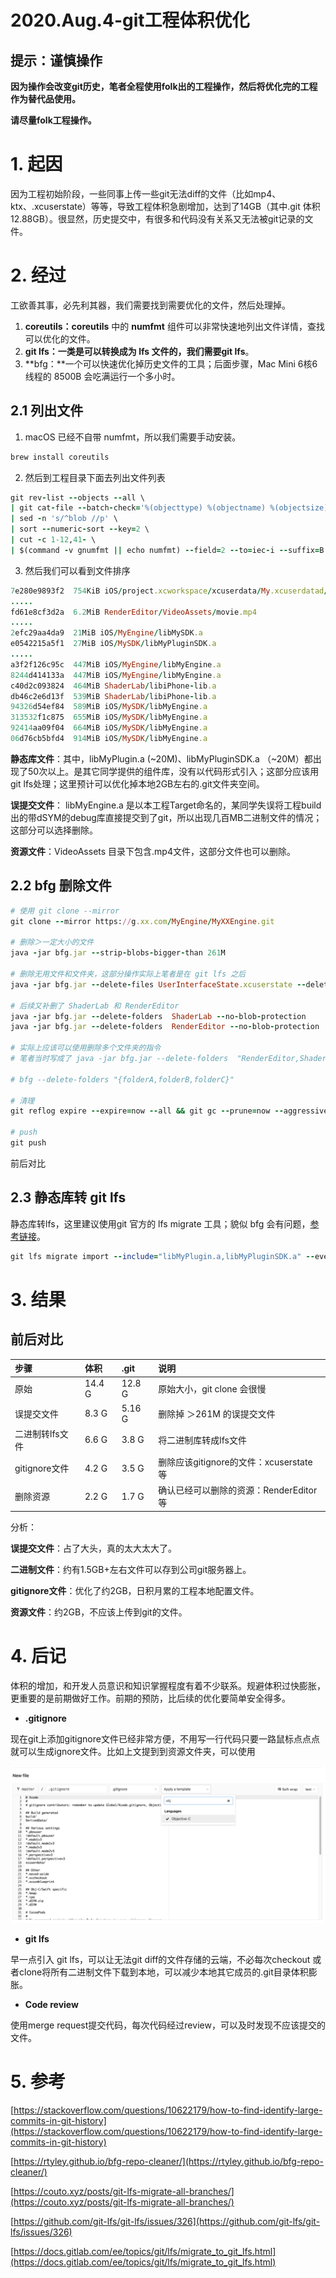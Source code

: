 # 2020.Aug.4-git工程体积优化

## **提示：谨慎操作**

**因为操作会改变git历史，笔者全程使用folk出的工程操作，然后将优化完的工程作为替代品使用。**

**请尽量folk工程操作。**

# 1. 起因

因为工程初始阶段，一些同事上传一些git无法diff的文件（比如mp4、ktx、.xcuserstate）等等，导致工程体积急剧增加，达到了14GB（其中.git 体积12.88GB）。很显然，历史提交中，有很多和代码没有关系又无法被git记录的文件。

# 2. 经过

工欲善其事，必先利其器，我们需要找到需要优化的文件，然后处理掉。

1. **coreutils：coreutils** 中的 **numfmt** 组件可以非常快速地列出文件详情，查找可以优化的文件。
2. **git lfs：**一类是可以转换成为 lfs 文件的，我们需要**git lfs**。
3. **bfg：**一个可以快速优化掉历史文件的工具；后面步骤，Mac Mini 6核6线程的 8500B 会吃满运行一个多小时。

## 2.1 列出文件

1. macOS 已经不自带 numfmt，所以我们需要手动安装。

```ruby
brew install coreutils
```

2.  然后到工程目录下面去列出文件列表

```ruby
git rev-list --objects --all \
| git cat-file --batch-check='%(objecttype) %(objectname) %(objectsize) %(rest)' \
| sed -n 's/^blob //p' \
| sort --numeric-sort --key=2 \
| cut -c 1-12,41- \
| $(command -v gnumfmt || echo numfmt) --field=2 --to=iec-i --suffix=B --padding=7 --round=nearest
```

3. 然后我们可以看到文件排序

```ruby
7e280e9893f2  754KiB iOS/project.xcworkspace/xcuserdata/My.xcuserdatad/UserInterfaceState.xcuserstate
.....
fd61e8cf3d2a  6.2MiB RenderEditor/VideoAssets/movie.mp4
.....
2efc29aa4da9  21MiB iOS/MyEngine/libMySDK.a
e0542215a5f1  27MiB iOS/MySDK/libMyPluginSDK.a 
.....
a3f2f126c95c  447MiB iOS/MyEngine/libMyEngine.a
8244d414133a  447MiB iOS/MyEngine/libMyEngine.a
c40d2c093824  464MiB ShaderLab/libiPhone-lib.a
db46c2e6d13f  539MiB ShaderLab/libiPhone-lib.a
94326d54ef84  589MiB iOS/MySDK/libMyEngine.a
313532f1c875  655MiB iOS/MySDK/libMyEngine.a
92414aa09f04  664MiB iOS/MySDK/libMyEngine.a
06d76cb5bfd4  914MiB iOS/MySDK/libMyEngine.a
```

**静态库文件**：其中，libMyPlugin.a  (~20M)、libMyPluginSDK.a （~20M）都出现了50次以上。是其它同学提供的组件库，没有以代码形式引入；这部分应该用git lfs处理；这里预计可以优化掉本地2GB左右的.git文件夹空间。

**误提交文件**： libMyEngine.a 是以本工程Target命名的，某同学失误将工程build出的带dSYM的debug库直接提交到了git，所以出现几百MB二进制文件的情况；这部分可以选择删除。

**资源文件**：VideoAssets 目录下包含.mp4文件，这部分文件也可以删除。

## 2.2 bfg 删除文件

```ruby
# 使用 git clone --mirror 
git clone --mirror https://g.xx.com/MyEngine/MyXXEngine.git

# 删除＞一定大小的文件
java -jar bfg.jar --strip-blobs-bigger-than 261M

# 删除无用文件和文件夹，这部分操作实际上笔者是在 git lfs 之后
java -jar bfg.jar --delete-files UserInterfaceState.xcuserstate --delete-folders assets --no-blob-protection 

# 后续又补删了 ShaderLab 和 RenderEditor
java -jar bfg.jar --delete-folders  ShaderLab --no-blob-protection 
java -jar bfg.jar --delete-folders  RenderEditor --no-blob-protection 

# 实际上应该可以使用删除多个文件夹的指令
# 笔者当时写成了 java -jar bfg.jar --delete-folders  "RenderEditor,ShaderLab" --no-blob-protection  没有生效，多文件夹写法应该如下，有{}，未尝试。

# bfg --delete-folders "{folderA,folderB,folderC}" 

# 清理
git reflog expire --expire=now --all && git gc --prune=now --aggressive

# push
git push
```

前后对比 

## 2.3 静态库转 git lfs

静态库转lfs，这里建议使用git 官方的 lfs migrate 工具；貌似 bfg 会有问题，[参考链接](https://couto.xyz/posts/git-lfs-migrate-all-branches/](https://couto.xyz/posts/git-lfs-migrate-all-branches/))。

```ruby
git lfs migrate import --include="libMyPlugin.a,libMyPluginSDK.a" --everything
```

# 3. 结果

##  前后对比

| 步骤                                                         | 体积   | .git   | 说明                                   |
| :----------------------------------------------------------- | :----- | :----- | :------------------------------------- |
| 原始 | 14.4 G | 12.8 G | 原始大小，git clone 会很慢             |
| 误提交文件 | 8.3 G  | 5.16 G | 删除掉 ＞261M 的误提交文件             |
| 二进制转lfs文件| 6.6 G  | 3.8 G  | 将二进制库转成lfs文件                  |
| gitignore文件 | 4.2 G  | 3.5 G  | 删除应该gitignore的文件：xcuserstate等 |
| 删除资源 | 2.2 G  | 1.7 G  | 确认已经可以删除的资源：RenderEditor等 |

分析：

**误提交文件**：占了大头，真的太大太大了。

**二进制文件**：约有1.5GB+左右文件可以存到公司git服务器上。

**gitignore文件**：优化了约2GB，日积月累的工程本地配置文件。

**资源文件**：约2GB，不应该上传到git的文件。

# 4. 后记

体积的增加，和开发人员意识和知识掌握程度有着不少联系。规避体积过快膨胀，更重要的是前期做好工作。前期的预防，比后续的优化要简单安全得多。

- **.gitignore**

现在git上添加gitignore文件已经非常方便，不用写一行代码只要一路鼠标点点点就可以生成ignore文件。比如上文提到到资源文件夹，可以使用

![2020%20Aug%204-git%E5%B7%A5%E7%A8%8B%E4%BD%93%E7%A7%AF%E4%BC%98%E5%8C%96%209026a3af86464cd29355f50d647dae73/gitignore.png](https://raw.githubusercontent.com/DikeyKing/dikeyking.github.io/master/_posts/img/gitignore.png)

- **git lfs**

早一点引入 git lfs，可以让无法git diff的文件存储的云端，不必每次checkout 或者clone将所有二进制文件下载到本地，可以减少本地其它成员的.git目录体积膨胀。

- **Code review**

使用merge request提交代码，每次代码经过review，可以及时发现不应该提交的文件。

# 5. 参考

[https://stackoverflow.com/questions/10622179/how-to-find-identify-large-commits-in-git-history](https://stackoverflow.com/questions/10622179/how-to-find-identify-large-commits-in-git-history)

[https://rtyley.github.io/bfg-repo-cleaner/](https://rtyley.github.io/bfg-repo-cleaner/)

[https://couto.xyz/posts/git-lfs-migrate-all-branches/](https://couto.xyz/posts/git-lfs-migrate-all-branches/)

[https://github.com/git-lfs/git-lfs/issues/326](https://github.com/git-lfs/git-lfs/issues/326)

[https://docs.gitlab.com/ee/topics/git/lfs/migrate_to_git_lfs.html](https://docs.gitlab.com/ee/topics/git/lfs/migrate_to_git_lfs.html)